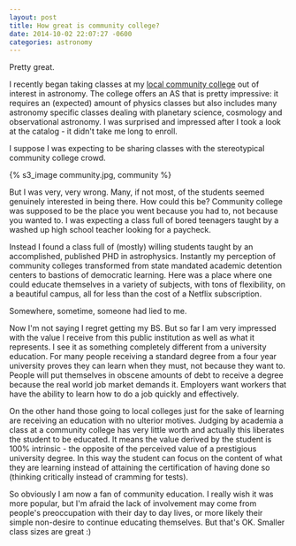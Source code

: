 ```yaml
---
layout: post
title: How great is community college?
date: 2014-10-02 22:07:27 -0600
categories: astronomy
---
```


Pretty great.

I recently began taking classes at my [local community college](http://www.cabrillo.edu/) out of interest in astronomy. The college offers an AS that is pretty impressive: it requires an (expected) amount of physics classes but also includes many astronomy specific classes dealing with planetary science, cosmology and observational astronomy. I was surprised and impressed after I took a look at the catalog - it didn't take me long to enroll.

I suppose I was expecting to be sharing classes with the stereotypical community college crowd.

{% s3_image community.jpg, community %}

But I was very, very wrong. Many, if not most, of the students seemed genuinely interested in being there. How could this be? Community college was supposed to be the place you went because you had to, not because you wanted to. I was expecting a class full of bored teenagers taught by a washed up high school teacher looking for a paycheck.

Instead I found a class full of (mostly) willing students taught by an accomplished, published PHD in astrophysics. Instantly my perception of community colleges transformed from state mandated academic detention centers to bastions of democratic learning. Here was a place where one could educate themselves in a variety of subjects, with tons of flexibility, on a beautiful campus, all for less than the cost of a Netflix subscription.

Somewhere, sometime, someone had lied to me.

Now I'm not saying I regret getting my BS. But so far I am very impressed with the value I receive from this public institution as well as what it represents. I see it as something completely different from a university education. For many people receiving a standard degree from a four year university proves they can learn when they must, not because they want to. People will put themselves in obscene amounts of debt to receive a degree because the real world job market demands it. Employers want workers that have the ability to learn how to do a job quickly and effectively.

On the other hand those going to local colleges just for the sake of learning are receiving an education with no ulterior motives. Judging by academia a class at a community college has very little worth and actually this liberates the student to be educated. It means the value derived by the student is 100% intrinsic - the opposite of the perceived value of a prestigious university degree. In this way the student can focus on the content of what they are learning instead of attaining the certification of having done so (thinking critically instead of cramming for tests).

So obviously I am now a fan of community education. I really wish it was more popular, but I'm afraid the lack of involvement may come from people's preoccupation with their day to day lives, or more likely their simple non-desire to continue educating themselves. But that's OK. Smaller class sizes are great :)
